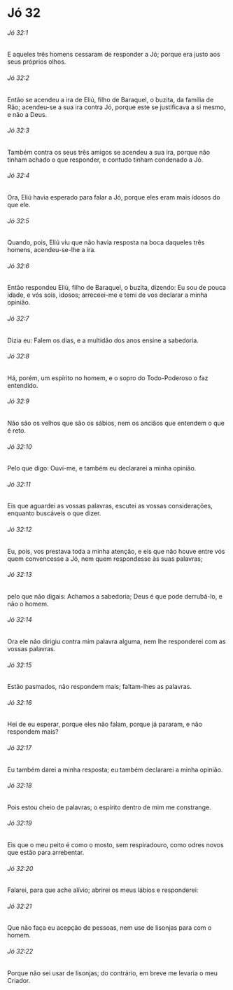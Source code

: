 # Jó 32

###### Jó 32:1

E aqueles três homens cessaram de responder a Jó; porque era justo aos seus próprios olhos.

###### Jó 32:2

Então se acendeu a ira de Eliú, filho de Baraquel, o buzita, da família de Rão; acendeu-se a sua ira contra Jó, porque este se justificava a si mesmo, e não a Deus.

###### Jó 32:3

Também contra os seus três amigos se acendeu a sua ira, porque não tinham achado o que responder, e contudo tinham condenado a Jó.

###### Jó 32:4

Ora, Eliú havia esperado para falar a Jó, porque eles eram mais idosos do que ele.

###### Jó 32:5

Quando, pois, Eliú viu que não havia resposta na boca daqueles três homens, acendeu-se-lhe a ira.

###### Jó 32:6

Então respondeu Eliú, filho de Baraquel, o buzita, dizendo: Eu sou de pouca idade, e vós sois, idosos; arreceei-me e temi de vos declarar a minha opinião.

###### Jó 32:7

Dizia eu: Falem os dias, e a multidão dos anos ensine a sabedoria.

###### Jó 32:8

Há, porém, um espírito no homem, e o sopro do Todo-Poderoso o faz entendido.

###### Jó 32:9

Não são os velhos que são os sábios, nem os anciãos que entendem o que é reto.

###### Jó 32:10

Pelo que digo: Ouvi-me, e também eu declararei a minha opinião.

###### Jó 32:11

Eis que aguardei as vossas palavras, escutei as vossas considerações, enquanto buscáveis o que dizer.

###### Jó 32:12

Eu, pois, vos prestava toda a minha atenção, e eis que não houve entre vós quem convencesse a Jó, nem quem respondesse às suas palavras;

###### Jó 32:13

pelo que não digais: Achamos a sabedoria; Deus é que pode derrubá-lo, e não o homem.

###### Jó 32:14

Ora ele não dirigiu contra mim palavra alguma, nem lhe responderei com as vossas palavras.

###### Jó 32:15

Estão pasmados, não respondem mais; faltam-lhes as palavras.

###### Jó 32:16

Hei de eu esperar, porque eles não falam, porque já pararam, e não respondem mais?

###### Jó 32:17

Eu também darei a minha resposta; eu também declararei a minha opinião.

###### Jó 32:18

Pois estou cheio de palavras; o espírito dentro de mim me constrange.

###### Jó 32:19

Eis que o meu peito é como o mosto, sem respiradouro, como odres novos que estão para arrebentar.

###### Jó 32:20

Falarei, para que ache alívio; abrirei os meus lábios e responderei:

###### Jó 32:21

Que não faça eu acepção de pessoas, nem use de lisonjas para com o homem.

###### Jó 32:22

Porque não sei usar de lisonjas; do contrário, em breve me levaria o meu Criador.

